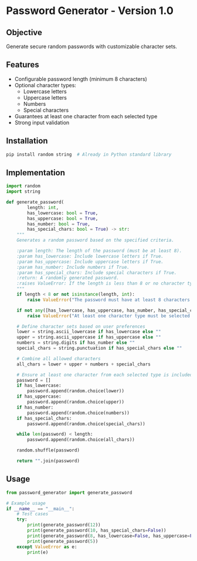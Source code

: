 # Password Generator - Version 1.0

## Objective
Generate secure random passwords with customizable character sets.

## Features
- Configurable password length (minimum 8 characters)
- Optional character types:
  - Lowercase letters
  - Uppercase letters
  - Numbers
  - Special characters
- Guarantees at least one character from each selected type
- Strong input validation

## Installation
```bash
pip install random string  # Already in Python standard library
```
## Implementation
```python 
import random
import string

def generate_password(
        length: int,
        has_lowercase: bool = True,
        has_uppercase: bool = True,
        has_number: bool = True,
        has_special_chars: bool = True) -> str:
    """
    Generates a random password based on the specified criteria.

    :param length: The length of the password (must be at least 8).
    :param has_lowercase: Include lowercase letters if True.
    :param has_uppercase: Include uppercase letters if True.
    :param has_number: Include numbers if True.
    :param has_special_chars: Include special characters if True.
    :return: A randomly generated password.
    :raises ValueError: If the length is less than 8 or no character types are selected.
    """
    if length < 8 or not isinstance(length, int):
        raise ValueError("The password must have at least 8 characters.")

    if not any([has_lowercase, has_uppercase, has_number, has_special_chars]):
        raise ValueError("At least one character type must be selected.")

    # Define character sets based on user preferences
    lower = string.ascii_lowercase if has_lowercase else ""
    upper = string.ascii_uppercase if has_uppercase else ""
    numbers = string.digits if has_number else ""
    special_chars = string.punctuation if has_special_chars else ""

    # Combine all allowed characters
    all_chars = lower + upper + numbers + special_chars

    # Ensure at least one character from each selected type is included
    password = []
    if has_lowercase:
        password.append(random.choice(lower))
    if has_uppercase:
        password.append(random.choice(upper))
    if has_number:
        password.append(random.choice(numbers))
    if has_special_chars:
        password.append(random.choice(special_chars))

    while len(password) < length:
        password.append(random.choice(all_chars))

    random.shuffle(password)

    return "".join(password)

``` 
## Usage 
```python
from password_generator import generate_password

# Example usage
if __name__ == "__main__":
    # Test cases
    try:
        print(generate_password(12))
        print(generate_password(10, has_special_chars=False))
        print(generate_password(8, has_lowercase=False, has_uppercase=False))
        print(generate_password(5))
    except ValueError as e:
        print(e)
```